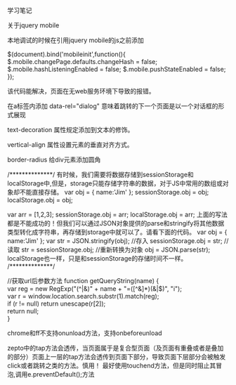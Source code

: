 学习笔记

关于jquery mobile

本地调试的时候在引用jquery mobile的js之前添加

$(document).bind('mobileinit',function(){
	$.mobile.changePage.defaults.changeHash = false;
	$.mobile.hashListeningEnabled = false;
	$.mobile.pushStateEnabled = false;
});

该代码能解决，页面在无web服务环境下导致的报错。

在a标签内添加 data-rel="dialog" 意味着跳转的下一个页面是以一个对话框的形式展现

text-decoration 属性规定添加到文本的修饰。

vertical-align 属性设置元素的垂直对齐方式。

border-radius 给div元素添加圆角

/**************/
有时候，我们需要将数据存储到sessionStorage和localStorage中,但是，storage只能存储字符串的数据，对于JS中常用的数组或对象却不能直接存储。
var obj = { name:'Jim' };
sessionStorage.obj = obj; 
localStorage.obj = obj; 

var arr = [1,2,3]; 
sessionStorage.obj = arr; 
localStorage.obj = arr;
上面的写法都是不能成功的！但我们可以通过JSON对象提供的parse和stringify将其他数据类型转化成字符串，再存储到storage中就可以了。请看下面的代码。
var obj = { name:'Jim' }; 
var str = JSON.stringify(obj); 
//存入 
sessionStorage.obj = str; 
//读取 
str = sessionStorage.obj; 
//重新转换为对象 
obj = JSON.parse(str);
localStorage也一样，只是和sessionStorage的存储时间不一样。
/**************/

//获取url后参数方法
function getQueryString(name) {  
	var reg = new RegExp("(^|&)" + name + "=([^&]*)(&|$)", "i");  
	var r = window.location.search.substr(1).match(reg);  
	if (r != null) return unescape(r[2]);  
	return null;  
} 

chrome和ff不支持onunload方法，支持onbeforeunload


zepto中的tap方法会透传，当页面属于是复合型页面（及页面有重叠或者是叠加的部分）页面上一层的tap方法会透传到页面下部分，导致页面下层部分会被触发click或者跳转之类的方法。慎用！ 最好使用touchend方法，但是同时阻止其冒泡,调用e.preventDefault();方法
